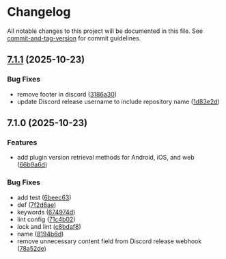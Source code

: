 # Changelog

All notable changes to this project will be documented in this file. See [commit-and-tag-version](https://github.com/absolute-version/commit-and-tag-version) for commit guidelines.

## [7.1.1](https://github.com/Cap-go/capacitor-youtube-player/compare/7.1.0...7.1.1) (2025-10-23)


### Bug Fixes

* remove footer in discord ([3186a30](https://github.com/Cap-go/capacitor-youtube-player/commit/3186a30961616fb8a95bb7dfcb1d75f7baac3712))
* update Discord release username to include repository name ([1d83e2d](https://github.com/Cap-go/capacitor-youtube-player/commit/1d83e2da75bd418bceb437b15d68c19548154531))

## 7.1.0 (2025-10-23)


### Features

* add plugin version retrieval methods for Android, iOS, and web ([66b9a6d](https://github.com/Cap-go/capacitor-youtube-player/commit/66b9a6d0a75f5c1a07470bbb58620d4dc91b692c))


### Bug Fixes

* add test ([6beec63](https://github.com/Cap-go/capacitor-youtube-player/commit/6beec6361a720225484040b9b13d3de3af7d07d9))
* def ([7f2d6ae](https://github.com/Cap-go/capacitor-youtube-player/commit/7f2d6aebaa78e46e8b7e17206083acab13ee1625))
* keywords ([674974d](https://github.com/Cap-go/capacitor-youtube-player/commit/674974d647f2a3223f6129dd222940e6a1f3e0dd))
* lint config ([71c4b02](https://github.com/Cap-go/capacitor-youtube-player/commit/71c4b0286fe550124a50074995c5d305f3069c60))
* lock and lint ([c8bdaf8](https://github.com/Cap-go/capacitor-youtube-player/commit/c8bdaf8607fb75eb19382ca2c6c5184baaa63c6f))
* name ([8194b6d](https://github.com/Cap-go/capacitor-youtube-player/commit/8194b6d1126d6e5b9bcf38dfac85e679d0bf54d4))
* remove unnecessary content field from Discord release webhook ([78a52de](https://github.com/Cap-go/capacitor-youtube-player/commit/78a52dec944109370784ca40a98dd4120d57501b))
